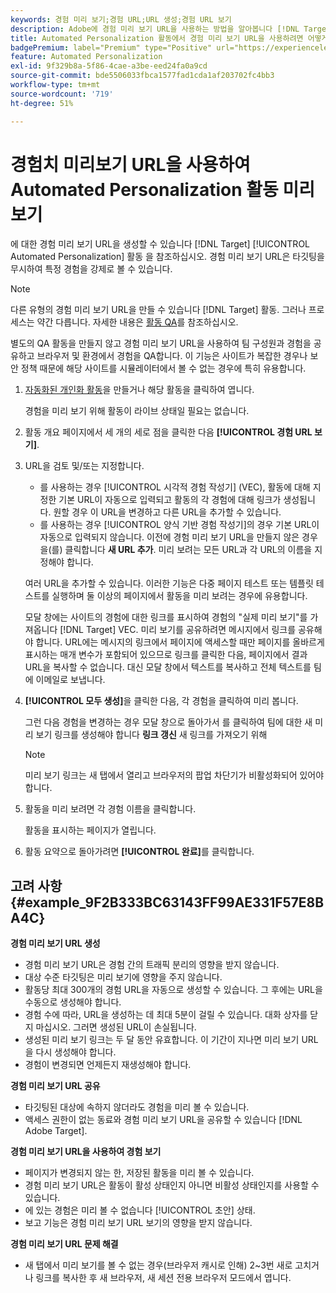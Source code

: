 ```yaml
---
keywords: 경험 미리 보기;경험 URL;URL 생성;경험 URL 보기
description: Adobe에 경험 미리 보기 URL을 사용하는 방법을 알아봅니다 [!DNL Target] Automated Personalization 활동 을 참조하십시오.
title: Automated Personalization 활동에서 경험 미리 보기 URL을 사용하려면 어떻게 해야 합니까?
badgePremium: label="Premium" type="Positive" url="https://experienceleague.adobe.com/docs/target/using/introduction/intro.html?lang=en#premium newtab=true" tooltip="See what's included in Target Premium."
feature: Automated Personalization
exl-id: 9f329b8a-5f86-4cae-a3be-eed24fa0a9cd
source-git-commit: bde5506033fbca1577fad1cda1af203702fc4bb3
workflow-type: tm+mt
source-wordcount: '719'
ht-degree: 51%

---
```


# 경험치 미리보기 URL을 사용하여 Automated Personalization 활동 미리보기

에 대한 경험 미리 보기 URL을 생성할 수 있습니다 [!DNL Target] [!UICONTROL Automated Personalization] 활동 을 참조하십시오. 경험 미리 보기 URL은 타깃팅을 무시하여 특정 경험을 강제로 볼 수 있습니다.

>[!NOTE]
>
>다른 유형의 경험 미리 보기 URL을 만들 수 있습니다 [!DNL Target] 활동. 그러나 프로세스는 약간 다릅니다. 자세한 내용은 [활동 QA](/help/main/c-activities/c-activity-qa/activity-qa.md#preview)를 참조하십시오.

별도의 QA 활동을 만들지 않고 경험 미리 보기 URL을 사용하여 팀 구성원과 경험을 공유하고 브라우저 및 환경에서 경험을 QA합니다. 이 기능은 사이트가 복잡한 경우나 보안 정책 때문에 해당 사이트를 시뮬레이터에서 볼 수 없는 경우에 특히 유용합니다.

1. [자동화된 개인화 활동](/help/main/c-activities/t-automated-personalization/create-ap-activity.md#task_8AAF837796D74CF893CA2F88BA1491C9)을 만들거나 해당 활동을 클릭하여 엽니다.

   경험을 미리 보기 위해 활동이 라이브 상태일 필요는 없습니다.

1. 활동 개요 페이지에서 세 개의 세로 점을 클릭한 다음 **[!UICONTROL 경험 URL 보기]**.

1. URL을 검토 및/또는 지정합니다.

   * 를 사용하는 경우 [!UICONTROL 시각적 경험 작성기] (VEC), 활동에 대해 지정한 기본 URL이 자동으로 입력되고 활동의 각 경험에 대해 링크가 생성됩니다. 원할 경우 이 URL을 변경하고 다른 URL을 추가할 수 있습니다.
   * 를 사용하는 경우 [!UICONTROL 양식 기반 경험 작성기]의 경우 기본 URL이 자동으로 입력되지 않습니다. 이전에 경험 미리 보기 URL을 만들지 않은 경우 을(를) 클릭합니다 **새 URL 추가**. 미리 보려는 모든 URL과 각 URL의 이름을 지정해야 합니다.

   여러 URL을 추가할 수 있습니다. 이러한 기능은 다중 페이지 테스트 또는 템플릿 테스트를 실행하며 둘 이상의 페이지에서 활동을 미리 보려는 경우에 유용합니다.

   모달 창에는 사이트의 경험에 대한 링크를 표시하여 경험의 &quot;실제 미리 보기&quot;를 가져옵니다 [!DNL Target] VEC. 미리 보기를 공유하려면 메시지에서 링크를 공유해야 합니다. URL에는 메시지의 링크에서 페이지에 액세스할 때만 페이지를 올바르게 표시하는 매개 변수가 포함되어 있으므로 링크를 클릭한 다음, 페이지에서 결과 URL을 복사할 수 없습니다. 대신 모달 창에서 텍스트를 복사하고 전체 텍스트를 팀에 이메일로 보냅니다.

1. **[!UICONTROL 모두 생성]**&#x200B;을 클릭한 다음, 각 경험을 클릭하여 미리 봅니다.

   그런 다음 경험을 변경하는 경우 모달 창으로 돌아가서 를 클릭하여 팀에 대한 새 미리 보기 링크를 생성해야 합니다 **링크 갱신** 새 링크를 가져오기 위해

   >[!NOTE]
   >
   >미리 보기 링크는 새 탭에서 열리고 브라우저의 팝업 차단기가 비활성화되어 있어야 합니다.

1. 활동을 미리 보려면 각 경험 이름을 클릭합니다.

   활동을 표시하는 페이지가 열립니다.

1. 활동 요약으로 돌아가려면 **[!UICONTROL 완료]**&#x200B;를 클릭합니다.

## 고려 사항 {#example_9F2B333BC63143FF99AE331F57E8BA4C}

**경험 미리 보기 URL 생성**

* 경험 미리 보기 URL은 경험 간의 트래픽 분리의 영향을 받지 않습니다.
* 대상 수준 타깃팅은 미리 보기에 영향을 주지 않습니다.
* 활동당 최대 300개의 경험 URL을 자동으로 생성할 수 있습니다. 그 후에는 URL을 수동으로 생성해야 합니다.
* 경험 수에 따라, URL을 생성하는 데 최대 5분이 걸릴 수 있습니다. 대화 상자를 닫지 마십시오. 그러면 생성된 URL이 손실됩니다.
* 생성된 미리 보기 링크는 두 달 동안 유효합니다. 이 기간이 지나면 미리 보기 URL을 다시 생성해야 합니다.
* 경험이 변경되면 언제든지 재생성해야 합니다.

**경험 미리 보기 URL 공유**

* 타깃팅된 대상에 속하지 않더라도 경험을 미리 볼 수 있습니다.
* 액세스 권한이 없는 동료와 경험 미리 보기 URL을 공유할 수 있습니다 [!DNL Adobe Target].

**경험 미리 보기 URL을 사용하여 경험 보기**

* 페이지가 변경되지 않는 한, 저장된 활동을 미리 볼 수 있습니다.
* 경험 미리 보기 URL은 활동이 활성 상태인지 아니면 비활성 상태인지를 사용할 수 있습니다.
* 에 있는 경험은 미리 볼 수 없습니다 [!UICONTROL 초안] 상태.
* 보고 기능은 경험 미리 보기 URL 보기의 영향을 받지 않습니다.

**경험 미리 보기 URL 문제 해결**

* 새 탭에서 미리 보기를 볼 수 없는 경우(브라우저 캐시로 인해) 2~3번 새로 고치거나 링크를 복사한 후 새 브라우저, 새 세션 전용 브라우저 모드에서 엽니다.
